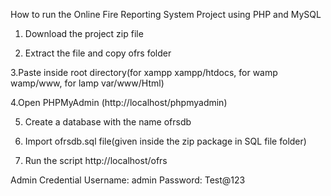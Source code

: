 How to run the Online Fire Reporting System Project using PHP and MySQL
1. Download the project zip file

2. Extract the file and copy ofrs folder

3.Paste inside root directory(for xampp xampp/htdocs, for wamp wamp/www, for lamp var/www/Html)

4.Open PHPMyAdmin (http://localhost/phpmyadmin)

5. Create a database with the name  ofrsdb

6. Import ofrsdb.sql file(given inside the zip package in SQL file folder)

7. Run the script http://localhost/ofrs

Admin Credential
Username: admin
Password: Test@123
